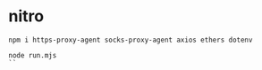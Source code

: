 # nitro

```
npm i https-proxy-agent socks-proxy-agent axios ethers dotenv
```

```
node run.mjs
`` 
